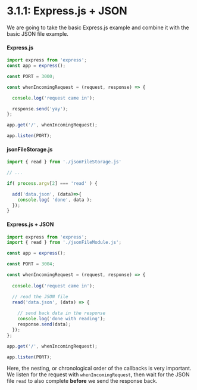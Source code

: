 # 3.1.1: Express.js + JSON

We are going to take the basic Express.js example and combine it with the basic JSON file example.

#### Express.js

```javascript
import express from 'express';
const app = express();

const PORT = 3000;

const whenIncomingRequest = (request, response) => {

  console.log('request came in');

  response.send('yay');
};

app.get('/', whenIncomingRequest);

app.listen(PORT);
```

#### jsonFileStorage.js

```javascript
import { read } from './jsonFileStorage.js'

// ...

if( process.argv[2] === 'read' ) {

  add('data.json', (data)=>{
    console.log( 'done', data );
  });
}
```

#### Express.js + JSON

```javascript
import express from 'express';
import { read } from './jsonFileModule.js';

const app = express();

const PORT = 3004;

const whenIncomingRequest = (request, response) => {
  
  console.log('request came in');

  // read the JSON file
  read('data.json', (data) => {
    
    // send back data in the response
    console.log('done with reading');
    response.send(data);
  });
};

app.get('/', whenIncomingRequest);

app.listen(PORT);
```

Here, the nesting, or chronological order of the callbacks is very important. We listen for the request with `whenIncomingRequest`, then wait for the JSON file `read` to also complete **before** we send the response back.



